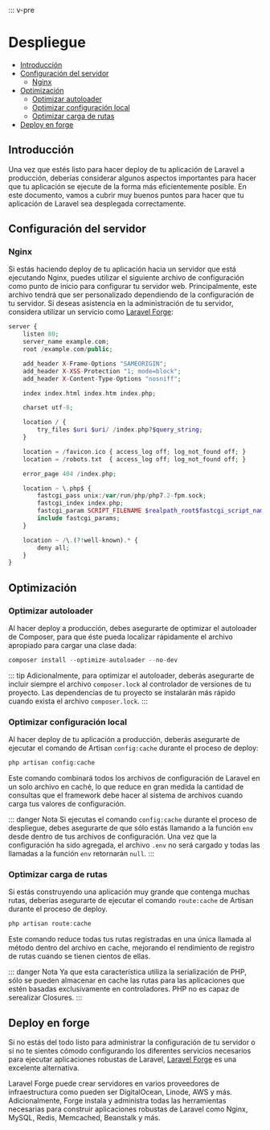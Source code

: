 ::: v-pre

# Despliegue

- [Introducción](#introduction)
- [Configuración del servidor](#server-configuration)
    - [Nginx](#nginx)
- [Optimización](#optimization)
    - [Optimizar autoloader](#autoloader-optimization)
    - [Optimizar configuración local](#optimizing-configuration-loading)
    - [Optimizar carga de rutas](#optimizing-route-loading)
- [Deploy en forge](#deploying-with-forge)

<a name="introduction"></a>
## Introducción

Una vez que estés listo para hacer deploy de tu aplicación de Laravel a producción, deberías considerar algunos aspectos importantes para hacer que tu aplicación se ejecute de la forma más eficientemente posible. En este documento, vamos a cubrir muy buenos puntos para hacer que tu aplicación de Laravel sea desplegada correctamente.

<a name="server-configuration"></a>
## Configuración del servidor

<a name="nginx"></a>
### Nginx

Si estás haciendo deploy de tu aplicación hacia un servidor que está ejecutando Nginx, puedes utilizar el siguiente archivo de configuración como punto de inicio para configurar tu servidor web. Principalmente, este archivo tendrá que ser personalizado dependiendo de la configuración de tu servidor. Si deseas asistencia en la administración de tu servidor, considera utilizar un servicio como [Laravel Forge](https://forge.laravel.com):

```php
server {
    listen 80;
    server_name example.com;
    root /example.com/public;

    add_header X-Frame-Options "SAMEORIGIN";
    add_header X-XSS-Protection "1; mode=block";
    add_header X-Content-Type-Options "nosniff";

    index index.html index.htm index.php;

    charset utf-8;

    location / {
        try_files $uri $uri/ /index.php?$query_string;
    }

    location = /favicon.ico { access_log off; log_not_found off; }
    location = /robots.txt  { access_log off; log_not_found off; }

    error_page 404 /index.php;

    location ~ \.php$ {
        fastcgi_pass unix:/var/run/php/php7.2-fpm.sock;
        fastcgi_index index.php;
        fastcgi_param SCRIPT_FILENAME $realpath_root$fastcgi_script_name;
        include fastcgi_params;
    }

    location ~ /\.(?!well-known).* {
        deny all;
    }
}
```

<a name="optimization"></a>
## Optimización

<a name="autoloader-optimization"></a>
### Optimizar autoloader

Al hacer deploy a producción, debes asegurarte de optimizar el autoloader de Composer, para que éste pueda localizar rápidamente el archivo apropiado para cargar una clase dada:

```php
composer install --optimize-autoloader --no-dev
```

::: tip
Adicionalmente, para optimizar el autoloader, deberás asegurarte de incluir siempre el archivo `composer.lock` al controlador de versiones de tu proyecto. Las dependencias de tu proyecto se instalarán más rápido cuando exista el archivo `composer.lock`.
:::

<a name="optimizing-configuration-loading"></a>
### Optimizar configuración local

Al hacer deploy de tu aplicación a producción, deberás asegurarte de ejecutar el comando de Artisan `config:cache` durante el proceso de deploy:

```php
php artisan config:cache
```

Este comando combinará todos los archivos de configuración de Laravel en un solo archivo en caché, lo que reduce en gran medida la cantidad de consultas que el framework debe hacer al sistema de archivos cuando carga tus valores de configuración.

::: danger Nota
Si ejecutas el comando `config:cache` durante el proceso de despliegue, debes asegurarte de que sólo estás llamando a la función `env` desde dentro de tus archivos de configuración. Una vez que la configuración ha sido agregada, el archivo `.env` no será cargado y todas las llamadas a la función `env` retornarán `null`.
:::

<a name="optimizing-route-loading"></a>
### Optimizar carga de rutas

Si estás construyendo una aplicación muy grande que contenga muchas rutas, deberías asegurarte de ejecutar el comando `route:cache` de Artisan durante el proceso de deploy.

```php
php artisan route:cache
```

Este comando reduce todas tus rutas registradas en una única llamada al método dentro del archivo en cache, mejorando el rendimiento de registro de rutas cuando se tienen cientos de ellas.

::: danger Nota
Ya que esta característica utiliza la serialización de PHP, sólo se pueden almacenar en cache las rutas para las aplicaciones que estén basadas exclusivamente en controladores. PHP no es capaz de serealizar Closures.
:::

<a name="deploying-with-forge"></a>
## Deploy en forge

Si no estás del todo listo para administrar la configuración de tu servidor o si no te sientes cómodo configurando los diferentes servicios necesarios para ejecutar aplicaciones robustas de Laravel, [Laravel Forge](https://forge.laravel.com) es una excelente alternativa.

Laravel Forge puede crear servidores en varios proveedores de infraestructura como pueden ser DigitalOcean, Linode, AWS y más. Adicionalmente, Forge instala y administra todas las herramientas necesarias para construir aplicaciones robustas de Laravel como Nginx, MySQL, Redis, Memcached, Beanstalk y más.
